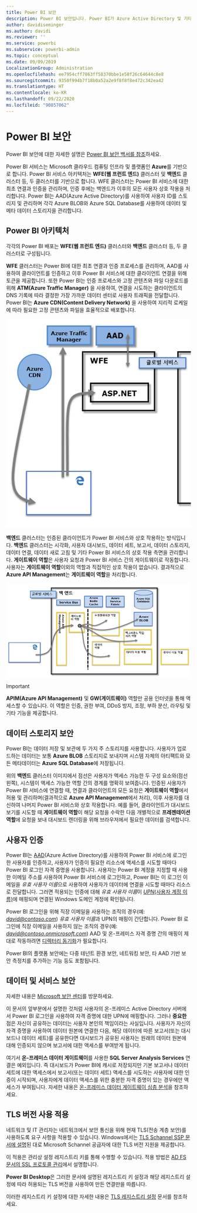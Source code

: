 ```yaml
---
title: Power BI 보안
description: Power BI 보안입니다. Power BI가 Azure Active Directory 및 기타 Azure 서비스와 연결되는 방식입니다. 또한 이 항목에는 심층적인 내용을 제공하는 백서에 대한 링크가 포함되어 있습니다.
author: davidiseminger
ms.author: davidi
ms.reviewer: ''
ms.service: powerbi
ms.subservice: powerbi-admin
ms.topic: conceptual
ms.date: 09/09/2019
LocalizationGroup: Administration
ms.openlocfilehash: ee7954cff7863ff58370bbe1e58f26c64644c8e8
ms.sourcegitcommit: 9350f994b7f18b0a52a2e9f8f8f8e472c342ea42
ms.translationtype: HT
ms.contentlocale: ko-KR
ms.lasthandoff: 09/22/2020
ms.locfileid: "90857062"
---
```

# <a name="power-bi-security"></a>Power BI 보안

Power BI 보안에 대한 자세한 설명은 [Power BI 보안 백서를 참조](../guidance/whitepaper-powerbi-security.md)하세요.

Power BI 서비스는 Microsoft 클라우드 컴퓨팅 인프라 및 플랫폼인 **Azure**를 기반으로 합니다. Power BI 서비스 아키텍처는 **WFE(웹 프런트 엔드)** 클러스터 및 **백엔드** 클러스터 등, 두 클러스터를 기반으로 합니다. WFE 클러스터는 Power BI 서비스에 대한 최초 연결과 인증을 관리하며, 인증 후에는 백엔드가 이후의 모든 사용자 상호 작용을 처리합니다. Power BI는 AAD(Azure Active Directory)를 사용하여 사용자 ID를 스토리지 및 관리하며 각각 Azure BLOB와 Azure SQL Database를 사용하여 데이터 및 메타 데이터 스토리지을 관리합니다.

## <a name="power-bi-architecture"></a>Power BI 아키텍처

각각의 Power BI 배포는 **WFE(웹 프런트 엔드)** 클러스터와 **백엔드** 클러스터 등, 두 클러스터로 구성됩니다.

**WFE** 클러스터는 Power BI에 대한 최초 연결과 인증 프로세스를 관리하며, AAD를 사용하여 클라이언트를 인증하고 이후 Power BI 서비스에 대한 클라이언트 연결을 위해 토큰을 제공합니다. 또한 Power BI는 인증 프로세스와 고정 콘텐츠와 파일 다운로드를 위해 **ATM(Azure Traffic Manager)** 을 사용하여, 연결을 시도하는 클라이언트의 DNS 기록에 따라 결정한 가장 가까운 데이터 센터로 사용자 트래픽을 전달합니다. Power BI는 **Azure CDN(Content Delivery Network)** 을 사용하여 지리적 로케일에 따라 필요한 고정 콘텐츠와 파일을 효율적으로 배포합니다.

![웹 프런트 엔드 클러스터용 Power BI 아키텍처를 보여 주는 다이어그램](media/service-admin-power-bi-security/pbi_security_v2_wfe.png)

**백엔드** 클러스터는 인증된 클라이언트가 Power BI 서비스와 상호 작용하는 방식입니다. **백엔드** 클러스터는 시각화, 사용자 대시보드, 데이터 세트, 보고서, 데이터 스토리지, 데이터 연결, 데이터 새로 고침 및 기타 Power BI 서비스의 상호 작용 측면을 관리합니다. **게이트웨이 역할**은 사용자 요청과 Power BI 서비스 간의 게이트웨이로 작동합니다. 사용자는 **게이트웨이 역할**이외의 역할과 직접적인 상호 작용이 없습니다. 결과적으로 **Azure API Management**는 **게이트웨이 역할**을 처리합니다.

![웹 백 엔드 클러스터용 Power BI 아키텍처를 보여 주는 다이어그램](media/service-admin-power-bi-security/pbi_security_v2_backend_updated.png)

> [!IMPORTANT]
> **APIM(Azure API Management)** 및 **GW(게이트웨이)** 역할만 공용 인터넷을 통해 액세스할 수 있습니다. 이 역할은 인증, 권한 부여, DDoS 방지, 조정, 부하 분산, 라우팅 및 기타 기능을 제공합니다.

## <a name="data-storage-security"></a>데이터 스토리지 보안

Power BI는 데이터 저장 및 보관에 두 가지 주 스토리지를 사용합니다. 사용자가 업로드하는 데이터는 보통 **Azure BLOB** 스토리지로 보내지며 시스템 자체의 아티팩트와 모든 메타데이터는 **Azure SQL Database**에 저장됩니다.

위의 **백엔드** 클러스터 이미지에서 점선은 사용자가 액세스 가능한 두 구성 요소와(점선 왼쪽), 시스템이 액세스 가능한 역할 간의 경계를 명확히 보여줍니다. 인증된 사용자가 Power BI 서비스에 연결할 때, 연결과 클라이언트의 모든 요청은 **게이트웨이 역할**에서 허용 및 관리하며(결과적으로 **Azure API Management**에서 처리), 이후 사용자를 대신하여 나머지 Power BI 서비스와 상호 작용합니다. 예를 들어, 클라이언트가 대시보드 보기를 시도할 때 **게이트웨이 역할**이 해당 요청을 수락한 다음 개별적으로 **프레젠테이션 역할**에 요청을 보내 대시보드 렌더링을 위해 브라우저에서 필요한 데이터를 검색합니다.

## <a name="user-authentication"></a>사용자 인증

Power BI는 [AAD](https://azure.microsoft.com/services/active-directory/)(Azure Active Directory)를 사용하여 Power BI 서비스에 로그인한 사용자를 인증하고, 사용자가 인증이 필요한 리소스에 액세스를 시도할 때마다 Power BI 로그인 자격 증명을 사용합니다. 사용자는 Power BI 계정을 지정할 때 사용한 이메일 주소를 사용하여 Power BI 서비스에 로그인하고, Power BI는 이 로그인 이메일을 *유효 사용자 이름*으로 사용하여 사용자가 데이터에 연결을 시도할 때마다 리소스로 전달합니다. 그러면 적용되는 인증에 대해 *유효 사용자 이름*이 [*UPN*(사용자 계정 이름)](/windows/win32/secauthn/user-name-formats)에 매핑되며 연결된 Windows 도메인 계정에 확인됩니다.

Power BI 로그인을 위해 직장 이메일을 사용하는 조직의 경우(예: <em>david@contoso.com</em>) *유효 사용자 이름*과 UPN의 매핑이 간단합니다. Power BI 로그인에 직장 이메일을 사용하지 않는 조직의 경우(예: <em>david@contoso.onmicrosoft.com</em>) AAD 및 온-프레미스 자격 증명 간의 매핑이 제대로 작동하려면 [디렉터리 동기화](/azure/active-directory-domain-services/synchronization)가 필요합니다.

Power BI의 플랫폼 보안에는 다중 테넌트 환경 보안, 네트워킹 보안, 타 AAD 기반 보안 측정치를 추가하는 기능 등도 포함됩니다.

## <a name="data-and-service-security"></a>데이터 및 서비스 보안

자세한 내용은 [Microsoft 보안 센터](https://www.microsoft.com/trustcenter)를 방문하세요.

이 문서의 앞부분에서 설명한 것처럼 사용자의 온-프레미스 Active Directory 서버에서 Power BI 로그인을 사용하여 자격 증명에 대한 UPN에 매핑합니다. 그러나 **중요한** 점은 자신이 공유하는 데이터는 사용자 본인의 책임이라는 사실입니다. 사용자가 자신의 자격 증명을 사용하여 데이터 원본에 연결한 다음, 해당 데이터에 따른 보고서(또는 대시보드나 데이터 세트)를 공유한다면 대시보드가 공유된 사용자는 원래의 데이터 원본에 대해 인증되지 않으며 보고서에 대한 액세스를 부여받게 됩니다.

여기서 **온-프레미스 데이터 게이트웨이**를 사용한 **SQL Server Analysis Services** 연결은 예외입니다. 즉 대시보드가 Power BI에 캐시로 저장되지만 기본 보고서나 데이터 세트에 대한 액세스에서 보고서(또는 데이터 세트) 액세스를 시도하는 사용자에 대한 인증이 시작되며, 사용자에게 데이터 액세스를 위한 충분한 자격 증명이 있는 경우에만 액세스가 부여됩니다. 자세한 내용은 [온-프레미스 데이터 게이트웨이 심층 분석](../connect-data/service-gateway-onprem-indepth.md)을 참조하세요.

## <a name="enforcing-tls-version-usage"></a>TLS 버전 사용 적용

네트워크 및 IT 관리자는 네트워크에서 보안 통신을 위해 현재 TLS(전송 계층 보안)를 사용하도록 요구 사항을 적용할 수 있습니다. Windows에서는 [TLS Schannel SSP 문서에 설명](/windows/desktop/SecAuthN/protocols-in-tls-ssl--schannel-ssp-)된 대로 Microsoft Schannel 공급자에 대한 TLS 버전 지원을 제공합니다.

이 적용은 관리상 설정 레지스트리 키를 통해 수행할 수 있습니다. 적용 방법은 [AD FS 문서의 SSL 프로토콜 관리](/windows-server/identity/ad-fs/operations/manage-ssl-protocols-in-ad-fs)에서 설명합니다. 

**Power BI Desktop**은 그러한 문서에 설명된 레지스트리 키 설정과 해당 레지스트리 설정에 따라 허용되는 TLS 버전을 사용하여 만든 연결만을 따릅니다.

이러한 레지스트리 키 설정에 대한 자세한 내용은 [TLS 레지스트리 설정](/windows-server/security/tls/tls-registry-settings) 문서를 참조하세요.